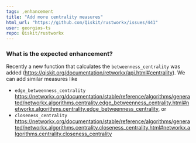 ```yaml
---
tags: ,enhancement
title: "Add more centrality measures"
html_url: "https://github.com/Qiskit/rustworkx/issues/441"
user: georgios-ts
repo: Qiskit/rustworkx
---
```


<!-- ⚠️ If you do not respect this template, your issue will be closed -->
<!-- ⚠️ Make sure to browse the opened and closed issues to confirm this idea does not exist. -->

### What is the expected enhancement?
Recently a new function that calculates the `betweenness_centrality` was added (https://qiskit.org/documentation/retworkx/api.html#centrality). We can add similar measures like 
- `edge_betweenness_centrality` https://networkx.org/documentation/stable/reference/algorithms/generated/networkx.algorithms.centrality.edge_betweenness_centrality.html#networkx.algorithms.centrality.edge_betweenness_centrality, or 
- `closeness_centrality` https://networkx.org/documentation/stable/reference/algorithms/generated/networkx.algorithms.centrality.closeness_centrality.html#networkx.algorithms.centrality.closeness_centrality
